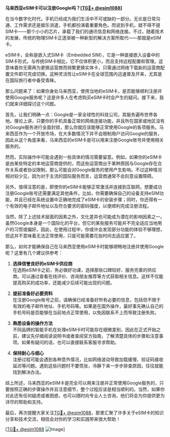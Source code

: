 **马来西亚eSIM卡可以注册Google吗？[[TG💪+ @esim1088](https://t.me/s/esim1088)]**

在当今数字化时代，手机已经成为我们生活中不可或缺的一部分。无论是日常沟通、工作需求还是娱乐消遣，手机都扮演着重要角色。而说到手机，就不得不提SIM卡——那个小小的芯片，承载了我们的通讯信息和网络连接。不过，随着技术的发展，传统的物理SIM卡正逐渐被一种新型的解决方案所取代——那就是eSIM卡。

eSIM卡，全称是嵌入式SIM卡（Embedded SIM），它是一种直接嵌入设备中的SIM卡形式，与传统SIM卡相比，它不仅体积更小，而且支持远程配置和管理。这意味着你无需再为更换运营商而频繁更换实体卡，只需通过网络下载新的运营商配置文件即可完成切换。这种灵活性让eSIM卡在全球范围内迅速普及开来，尤其是在国际旅行者中备受青睐。

那么问题来了：如果你身处马来西亚，使用当地的eSIM卡，是否能够顺利注册并使用Google服务呢？这是许多人在考虑购买eSIM卡时会产生的疑问。接下来，我们就来详细探讨这个问题。

首先，让我们明确一点：Google是一家全球性的科技公司，其服务遍布世界各地。理论上讲，只要你的手机具备正常的网络连接功能，并且所在国家或地区没有对Google服务进行全面封锁，那么你就应该能够正常使用Google的各项服务。马来西亚作为一个开放市场，在大多数情况下并不会限制用户访问Google的服务，因此从这个角度来看，马来西亚的eSIM卡是可以用来注册Google账号并使用相关服务的。

然而，实际操作中可能会遇到一些具体的情况需要留意。例如，如果你的eSIM卡是由某些特定的本地运营商提供的，而这些运营商出于某种原因与Google存在合作关系或者协议限制，那么可能会对Google服务的使用产生影响。不过这种情况相对较少见，因为对于主流的国际服务而言，运营商通常不会刻意设置障碍。

另外，值得注意的是，即使你的eSIM卡能够正常激活并连接到互联网，想要成功注册Google账号还需要满足其他条件。比如，你需要确保自己的设备支持eSIM功能，并且已经在系统设置中正确地完成了eSIM卡的安装步骤；同时，你还得有一个有效的电子邮件地址以及符合要求的密码强度，以便顺利完成注册流程。

当然，除了上述技术层面的因素之外，文化差异也可能成为潜在的影响因素之一。虽然Google本身是一个国际化的平台，但它的某些服务可能并不完全适应当地用户的习惯或偏好。因此，在使用过程中，你或许会发现部分功能的体验不够理想，但这并不意味着无法正常使用，只是可能需要花些时间去适应罢了。

那么，如何才能确保自己在马来西亚使用eSIM卡时能够顺畅地注册并使用Google呢？这里有几个建议供参考：

1. **选择信誉良好的eSIM卡供应商**  
   在选购eSIM卡之前，务必做好功课，选择那些口碑较好、服务完善的供应商。可以通过查看在线评价、咨询朋友推荐等方式获取相关信息。这样不仅能提高购买的成功率，还能减少后续可能出现的问题。

2. **提前准备好必要资料**  
   在注册Google账号之前，请确保已经准备好所有必要的信息，包括但不限于有效的电子邮件地址、手机号码等。如果是在国外操作，最好事先确认自己的手机号码是否能够在当前地点正常使用，以免因联系不上而导致注册失败。

3. **熟悉设备的操作方法**  
   不同品牌的智能手机在处理eSIM卡时可能存在细微差别，因此在正式开始之前，建议先仔细阅读说明书或者查阅官方指南，了解清楚具体的步骤和注意事项。如果有疑问的话，也可以直接联系客服寻求帮助。

4. **保持耐心与细心**  
   注册过程可能会遇到各种意外情况，比如网络波动导致加载缓慢、验证码接收延迟等问题。遇到这些问题时不要慌张，冷静下来一步步排查原因，往往就能找到解决办法。

综上所述，马来西亚的eSIM卡是完全可以用来注册并正常使用Google服务的，只要按照正确的步骤操作并且注意细节，整个过程应该是相当顺利的。当然，如果你对此还有任何疑虑或者困惑，也可以随时向专业人士咨询，他们将会为你提供更为详尽的帮助和支持。

最后，再次提醒大家关注[TG💪+ @esim1088](https://t.me/s/esim1088)，那里汇聚了许多关于eSIM卡的知识分享和技术交流，相信会对你的学习和实践带来很大帮助！

[[TG💪+ @esim1088](https://t.me/s/esim1088) ![Image](https://i.postimg.cc/4NQfJmqS/Snipaste-2025-05-13-00-14-12.png)]